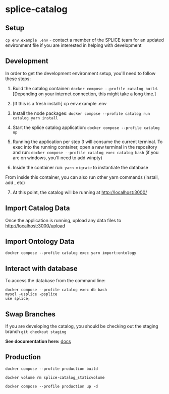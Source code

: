 # splice-catalog

## Setup

`cp env.example .env` - contact a member of the SPLICE team for an updated environment file if you are interested in helping with development

## Development

In order to get the development environment setup, you'll need to follow these steps:
1. Build the catalog container: `docker compose --profile catalog build`. [Depending on your internet connection, this might take a long time.]
2. [If this is a fresh install:] cp env.example .env
3. Install the node packages: `docker compose --profile catalog run catalog yarn install`
4. Start the splice catalog application: `docker compose --profile catalog up`

5. Running the application per step 3 will consume the current terminal. To exec into the running container, open a new terminal in the repository and run: `docker compose --profile catalog exec catalog bash` (if you are on windows, you'll need to add winpty)
6. Inside the container run: `yarn migrate` to instantiate the database

From inside this container, you can also run other yarn commands (install, add <package>, etc)

7. At this point, the catalog will be running at [http://localhost:3000/](http://localhost:3000/)

## Import Catalog Data

Once the application is running, upload any data files to [http://localhost:3000/upload](http://localhost:3000/upload)

## Import Ontology Data

`docker compose --profile catalog exec yarn import:ontology`

## Interact with database

To access the database from the command line: 
```
docker compose --profile catalog exec db bash
mysql -usplice -psplice
use splice;
```

## Swap Branches

If you are developing the catalog, you should be checking out the staging branch `git checkout staging`

**See documentation here:** [docs](docs) 

## Production

`docker compose --profile production build`

`docker volume rm splice-catalog_staticvolume`

`docker compose --profile production up -d`
